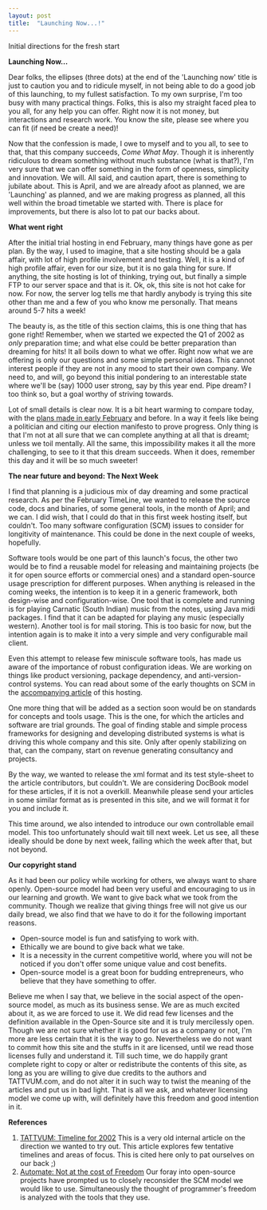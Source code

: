 ```yaml
---
layout: post
title:  "Launching Now...!"
---
```


Initial directions for the fresh start

**Launching Now...**

Dear folks, the ellipses (three dots) at the end of the 'Launching now' title is just to caution you and to ridicule myself, in not being able to do a good job of this launching, to my fullest satisfaction. To my own surprise, I'm too busy with many practical things. Folks, this is also my straight faced plea to you all, for any help you can offer. Right now it is not money, but interactions and research work. You know the site, please see where you can fit (if need be create a need)!

Now that the confession is made, I owe to myself and to you all, to see to that, that this company succeeds, *Come What May*. Though it is inherently ridiculous to dream something without much substance (what is that?), I'm very sure that we can offer something in the form of openness, simplicity and innovation. We will. All said, and caution apart, there is something to jubilate about. This is April, and we are already afoot as planned, we are 'Launching' as planned, and we are making progress as planned, all this well within the broad timetable we started with. There is place for improvements, but there is also lot to pat our backs about.

**What went right**

After the initial trial hosting in end February, many things have gone as per plan. By the way, I used to imagine, that a site hosting should be a gala affair, with lot of high profile involvement and testing. Well, it is a kind of high profile affair, even for our size, but it is no gala thing for sure. If anything, the site hosting is lot of thinking, trying out, but finally a simple FTP to our server space and that is it. Ok, ok, this site is not hot cake for now. For now, the server log tells me that hardly anybody is trying this site other than me and a few of you who know me personally. That means around 5-7 hits a week!

The beauty is, as the title of this section claims, this is one thing that has gone right! Remember, when we started we expected the Q1 of 2002 as *only* preparation time; and what else could be better preparation than dreaming for hits! It all boils down to what we offer. Right now what we are offering is only our questions and some simple personal ideas. This cannot interest people if they are not in any mood to start their own company. We need to, and will, go beyond this initial pondering to an interestable state where we'll be (say) 1000 user strong, say by this year end. Pipe dream? I too think so, but a goal worthy of striving towards.

Lot of small details is clear now. It is a bit heart warming to compare today, with the [plans made in early February](https://tattvum.com/Articles/2002/2002-04/2002-04-07/Ramu-TATTVUM-20020407-LaunchingNow.html#TIMELINE) and before. In a way it feels like being a politician and citing our election manifesto to prove progress. Only thing is that I'm not at all sure that we can complete anything at all that is dreamt; unless we toil mentally. All the same, this impossibility makes it all the more challenging, to see to it that this dream succeeds. When it does, remember this day and it will be so much sweeter!

**The near future and beyond: The Next Week**

I find that planning is a judicious mix of day dreaming and some practical research. As per the February TimeLine, we wanted to release the source code, docs and binaries, of some general tools, in the month of April; and we can. I did wish, that I could do that in this first week hosting itself, but couldn't. Too many software configuration (SCM) issues to consider for longitivity of maintenance. This could be done in the next couple of weeks, hopefully.

Software tools would be one part of this launch's focus, the other two would be to find a reusable model for releasing and maintaining projects (be it for open source efforts or commercial ones) and a standard open-source usage prescription for different purposes. When anything is released in the coming weeks, the intention is to keep it in a generic framework, both design-wise and configuration-wise. One tool that is complete and running is for playing Carnatic (South Indian) music from the notes, using Java midi packages. I find that it can be adapted for playing any music (especially western). Another tool is for mail storing. This is too basic for now, but the intention again is to make it into a very simple and very configurable mail client.

Even this attempt to release few miniscule software tools, has made us aware of the importance of robust configuration ideas. We are working on things like product versioning, package dependency, and anti-version-control systems. You can read about some of the early thoughts on SCM in the [accompanying article](https://tattvum.com/Articles/2002/2002-04/2002-04-07/Ramu-TATTVUM-20020407-LaunchingNow.html#SCM) of this hosting.

One more thing that will be added as a section soon would be on standards for concepts and tools usage. This is the one, for which the articles and software are trial grounds. The goal of finding stable and simple process frameworks for designing and developing distributed systems is what is driving this whole company and this site. Only after openly stabilizing on that, can the company, start on revenue generating consultancy and projects.

By the way, we wanted to release the xml format and its test style-sheet to the article contributors, but couldn't. We are considering DocBook model for these articles, if it is not a overkill. Meanwhile please send your articles in some similar format as is presented in this site, and we will format it for you and include it.

This time around, we also intended to introduce our own controllable email model. This too unfortunately should wait till next week. Let us see, all these ideally should be done by next week, failing which the week after that, but not beyond.

**Our copyright stand**

As it had been our policy while working for others, we always want to share openly. Open-source model had been very useful and encouraging to us in our learning and growth. We want to give back what we took from the community. Though we realize that giving things free will not give us our daily bread, we also find that we have to do it for the following important reasons.

*   Open-source model is fun and satisfying to work with.
*   Ethically we are bound to give back what we take.
*   It is a necessity in the current competitive world, where you will not be noticed if you don't offer some unique value and cost benefits.
*   Open-source model is a great boon for budding entrepreneurs, who believe that they have something to offer.

Believe me when I say that, we believe in the social aspect of the open-source model, as much as its business sense. We are as much excited about it, as we are forced to use it. We did read few licenses and the definition available in the Open-Source site and it is truly mercilessly open. Though we are not sure whether it is good for us as a company or not, I'm more are less certain that it is the way to go. Nevertheless we do not want to commit how this site and the stuffs in it are licensed, until we read those licenses fully and understand it. Till such time, we do happily grant complete right to copy or alter or redistribute the contents of this site, as long as you are willing to give due credits to the authors and TATTVUM.com, and do not alter it in such way to twist the meaning of the articles and put us in bad light. That is all we ask, and whatever licensing model we come up with, will definitely have this freedom and good intention in it.

**References**

1.  [TATTVUM: Timeline for 2002](https://www.tattvum.com/Articles/2002/2002-04/2002-04-07/Ramu-TATTVUM-20020218-TimeLine.html)
    This is a very old internal article on the direction we wanted to try out. This article explores few tentative timelines and areas of focus. This is cited here only to pat ourselves on our back ;)
2.  [Automate: Not at the cost of Freedom](https://www.tattvum.com/Articles/2002/2002-04/2002-04-07/Ramu-SE-20020407-FreedomAndSCM.html)
    Our foray into open-source projects have prompted us to closely reconsider the SCM model we would like to use. Simultaneously the thought of programmer's freedom is analyzed with the tools that they use.

